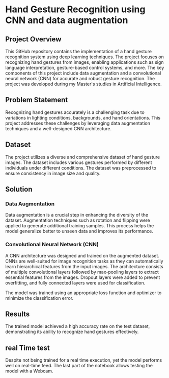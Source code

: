 # Hand Gesture Recognition using CNN and data augmentation

## Project Overview

This GitHub repository contains the implementation of a hand gesture recognition system using deep learning techniques. The project focuses on recognizing hand gestures from images, enabling applications such as sign language interpretation, gesture-based control systems, and more. The key components of this project include data augmentation and a convolutional neural network (CNN) for accurate and robust gesture recognition.
The project was developed during my Master's studies in Artificial Intelligence.

## Problem Statement

Recognizing hand gestures accurately is a challenging task due to variations in lighting conditions, backgrounds, and hand orientations. This project addresses these challenges by leveraging data augmentation techniques and a well-designed CNN architecture.

## Dataset

The project utilizes a diverse and comprehensive dataset of hand gesture images. The dataset includes various gestures performed by different individuals under different conditions. The dataset was preprocessed to ensure consistency in image size and quality.

## Solution

### Data Augmentation

Data augmentation is a crucial step in enhancing the diversity of the dataset. Augmentation techniques such as rotation and flipping were applied to generate additional training samples. This process helps the model generalize better to unseen data and improves its performance.

### Convolutional Neural Network (CNN)

A CNN architecture was designed and trained on the augmented dataset. CNNs are well-suited for image recognition tasks as they can automatically learn hierarchical features from the input images. The architecture consists of multiple convolutional layers followed by max-pooling layers to extract essential features from the images. Dropout layers were added to prevent overfitting, and fully connected layers were used for classification.

The model was trained using an appropriate loss function and optimizer to minimize the classification error. 

## Results  

The trained model achieved a high accuracy rate on the test dataset, demonstrating its ability to recognize hand gestures effectively. 

## real Time test

Despite not being trained for a real time execution, yet the model performs well on real-time feed. The last part of the notebook allows testing the model with a Webcam.
